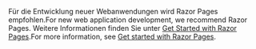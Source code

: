 <span data-ttu-id="9a43b-101">Für die Entwicklung neuer Webanwendungen wird Razor Pages empfohlen.</span><span class="sxs-lookup"><span data-stu-id="9a43b-101">For new web application development, we recommend Razor Pages.</span></span> <span data-ttu-id="9a43b-102">Weitere Informationen finden Sie unter [Get Started with Razor Pages](/aspnet/core/tutorials/razor-pages/razor-pages-start).</span><span class="sxs-lookup"><span data-stu-id="9a43b-102">For more information, see [Get started with Razor Pages](/aspnet/core/tutorials/razor-pages/razor-pages-start).</span></span>